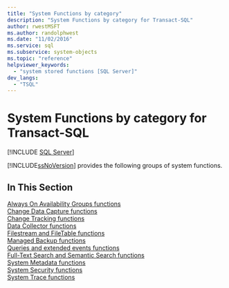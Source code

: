 ```yaml
---
title: "System Functions by category"
description: "System Functions by category for Transact-SQL"
author: rwestMSFT
ms.author: randolphwest
ms.date: "11/02/2016"
ms.service: sql
ms.subservice: system-objects
ms.topic: "reference"
helpviewer_keywords:
  - "system stored functions [SQL Server]"
dev_langs:
  - "TSQL"
---
```

# System Functions by category for Transact-SQL
[!INCLUDE [SQL Server](../../includes/applies-to-version/sqlserver.md)]

  [!INCLUDE[ssNoVersion](../../includes/ssnoversion-md.md)] provides the following groups of system functions.  
  
## In This Section  
 [Always On Availability Groups functions](../../relational-databases/system-functions/always-on-availability-groups-functions-transact-sql.md)  
 [Change Data Capture functions](../../relational-databases/system-functions/change-data-capture-functions-transact-sql.md)  
 [Change Tracking functions](../../relational-databases/system-functions/change-tracking-functions-transact-sql.md)  
 [Data Collector functions](../../relational-databases/system-functions/data-collector-functions-transact-sql.md)  
 [Filestream and FileTable functions](../../relational-databases/system-functions/filestream-and-filetable-functions-transact-sql.md)  
 [Managed Backup functions](../../relational-databases/system-functions/managed-backup-functions-transact-sql.md)  
 [Queries and extended events functions](../../relational-databases/system-functions/sys-fn-get-sql-transact-sql.md)  
 [Full-Text Search and Semantic Search functions](../../relational-databases/system-functions/full-text-search-and-semantic-search-functions-transact-sql.md)  
 [System Metadata functions](../../relational-databases/system-functions/system-metadata-functions.md)  
 [System Security functions](../../relational-databases/system-functions/system-security-functions.md)  
 [System Trace functions](../../relational-databases/system-functions/system-trace-functions.md)  
  
